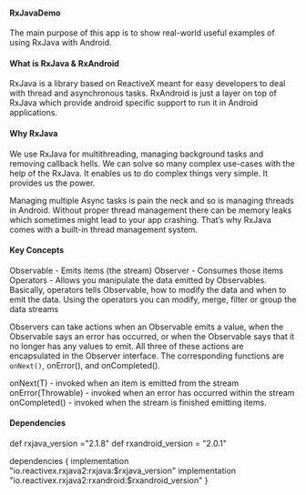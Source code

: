 #### RxJavaDemo

The main purpose of this app is to show real-world useful examples of using RxJava with Android.

#### What is RxJava & RxAndroid

RxJava is a library based on ReactiveX meant for easy developers to deal with thread and asynchronous tasks. RxAndroid is just a layer on top of RxJava which provide android specific support to run it in Android applications.

#### Why RxJava

We use RxJava for multithreading, managing background tasks and removing callback hells. We can solve so many complex use-cases with the help of the RxJava. It enables us to do complex things very simple. It provides us the power.

Managing multiple Async tasks is pain the neck and so is managing threads in Android. Without proper thread management there can be memory leaks which sometimes might lead to your app crashing. That’s why RxJava comes with a built-in thread management system.

#### Key Concepts

Observable - Emits items (the stream)
Observer - Consumes those items
Operators - Allows you manipulate the data emitted by Observables. Basically, operators tells Observable, how to modify the data and when to emit the data. Using the operators you can modify, merge, filter or group the data streams

Observers can take actions when an Observable emits a value, when the Observable says an error has occurred, or when the Observable says that it no longer has any values to emit. All three of these actions are encapsulated in the Observer interface. The corresponding functions are `onNext()`, onError(), and onCompleted().

onNext(T) - invoked when an item is emitted from the stream
onError(Throwable) - invoked when an error has occurred within the stream
onCompleted() - invoked when the stream is finished emitting items.

#### Dependencies 

def rxjava_version ="2.1.8"
def rxandroid_version = "2.0.1"

dependencies 
{
	implementation "io.reactivex.rxjava2:rxjava:$rxjava_version"
         implementation "io.reactivex.rxjava2:rxandroid:$rxandroid_version"
}

